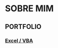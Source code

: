 # SOBRE MIM

## PORTFOLIO

### <a href="https://github.com/daiangm/portfolio/tree/main/Excel">Excel / VBA</a>
